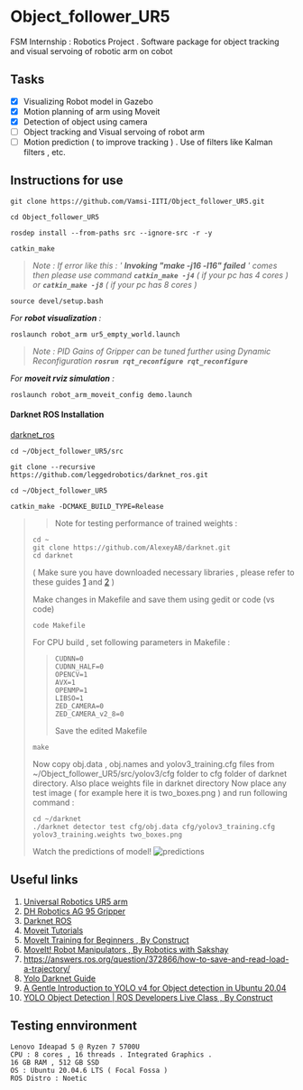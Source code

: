 # Object_follower_UR5
FSM Internship : Robotics Project . Software package for object tracking and visual servoing of robotic arm on cobot

## Tasks
- [X] Visualizing Robot model in Gazebo
- [X] Motion planning of arm using Moveit
- [X] Detection of object using camera
- [ ] Object tracking and Visual servoing of robot arm
- [ ] Motion prediction ( to improve tracking ) . Use of filters like Kalman filters , etc.

## Instructions for use
```
git clone https://github.com/Vamsi-IITI/Object_follower_UR5.git
```
```
cd Object_follower_UR5
```
```
rosdep install --from-paths src --ignore-src -r -y
```
```
catkin_make
```
>*Note : If error like this : ' **Invoking "make -j16 -l16" failed** ' comes then please use command **```catkin_make -j4```** ( if your pc has 4 cores ) or **```catkin_make -j8```** ( if your pc has 8 cores )*
```
source devel/setup.bash
```
*For **robot visualization** :*
```
roslaunch robot_arm ur5_empty_world.launch
```
>*Note : PID Gains of Gripper can be tuned further using Dynamic Reconfiguration **```rosrun rqt_reconfigure rqt_reconfigure```***

*For **moveit rviz simulation** :*
```
roslaunch robot_arm_moveit_config demo.launch 
```
#### Darknet ROS Installation 
[darknet_ros](https://github.com/leggedrobotics/darknet_ros)
```
cd ~/Object_follower_UR5/src
```
```
git clone --recursive https://github.com/leggedrobotics/darknet_ros.git
```
```
cd ~/Object_follower_UR5
```
```
catkin_make -DCMAKE_BUILD_TYPE=Release
```
>> Note for testing performance of trained weights :
> 
> ```
> cd ~
> git clone https://github.com/AlexeyAB/darknet.git
> cd darknet
> ```
> ( Make sure you have downloaded necessary libraries , please refer to these guides [1](https://robocademy.com/2020/05/01/a-gentle-introduction-to-yolo-v4-for-object-detection-in-ubuntu-20-04/) and [2](https://medium.com/geekculture/yolov4-darknet-installation-and-usage-on-your-system-windows-linux-8dec2cea6e81#a59a) )
>
> Make changes in Makefile and save them using gedit or code (vs code)
> ```
> code Makefile
> ```
> For CPU build , set following parameters in Makefile :
>> ```GPU=0
>> CUDNN=0
>> CUDNN_HALF=0
>> OPENCV=1
>> AVX=1
>> OPENMP=1
>> LIBSO=1  
>> ZED_CAMERA=0
>> ZED_CAMERA_v2_8=0
>> ```
>> Save the edited Makefile
> ```
> make
> ```
> Now copy obj.data , obj.names and yolov3_training.cfg files from ~/Object_follower_UR5/src/yolov3/cfg folder to cfg folder of darknet directory. Also place weights file in darknet directory
> Now place any test image ( for example here it is two_boxes.png ) and run following command :
> ```
> cd ~/darknet
> ./darknet detector test cfg/obj.data cfg/yolov3_training.cfg yolov3_training.weights two_boxes.png
> ```
> Watch the predictions of model!
> ![predictions](https://github.com/Vamsi-IITI/Object_follower_UR5/assets/92263050/5b41d583-c8f7-470b-807a-4629b3b6628e)


## Useful links
1. [Universal Robotics UR5 arm](https://github.com/ros-industrial/universal_robot.git)
2. [DH Robotics AG 95 Gripper](https://github.com/DH-Robotics/dh_gripper_ros.git)
3. [Darknet ROS](https://github.com/leggedrobotics/darknet_ros)
4. [Moveit Tutorials](https://ros-planning.github.io/moveit_tutorials/doc/getting_started/getting_started.html)
5. [MoveIt Training for Beginners , By Construct](https://www.youtube.com/watch?v=b4T577d39dE&t=281s)
6. [MoveIt! Robot Manipulators , By Robotics with Sakshay](https://youtu.be/1DTO4tzjJ0I)
7. https://answers.ros.org/question/372866/how-to-save-and-read-load-a-trajectory/
8. [Yolo Darknet Guide](https://medium.com/geekculture/yolov4-darknet-installation-and-usage-on-your-system-windows-linux-8dec2cea6e81#a59a)
9. [A Gentle Introduction to YOLO v4 for Object detection in Ubuntu 20.04](https://robocademy.com/2020/05/01/a-gentle-introduction-to-yolo-v4-for-object-detection-in-ubuntu-20-04/)
10. [YOLO Object Detection | ROS Developers Live Class , By Construct](https://www.youtube.com/live/dB0Sijo0RLs?feature=share)

## Testing ennvironment 
```
Lenovo Ideapad 5 @ Ryzen 7 5700U
CPU : 8 cores , 16 threads . Integrated Graphics .
16 GB RAM , 512 GB SSD
OS : Ubuntu 20.04.6 LTS ( Focal Fossa )
ROS Distro : Noetic
```

